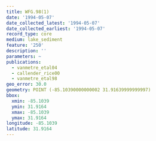 ```yaml
---
title: WFG.98(1)
date: '1994-05-07'
date_collected_latest: '1994-05-07'
date_collected_earliest: '1994-05-07'
record_type: core
medium: lake_sediment
feature: '250'
description: ''
parameters: ~
publications:
  - vanmetre_etal04
  - callender_rice00
  - vanmetre_etal98
geo_error: 30.0
geometry: POINT (-85.10390000000002 31.91639999999997)
bbox:
  xmin: -85.1039
  ymin: 31.9164
  xmax: -85.1039
  ymax: 31.9164
longitude: -85.1039
latitude: 31.9164
---
```

